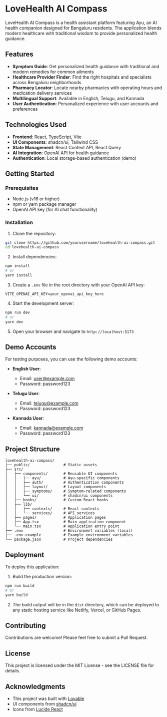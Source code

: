 # LoveHealth AI Compass

LoveHealth AI Compass is a health assistant platform featuring Ayu, an AI health companion designed for Bengaluru residents. The application blends modern healthcare with traditional wisdom to provide personalized health guidance.

## Features

- **Symptom Guide**: Get personalized health guidance with traditional and modern remedies for common ailments
- **Healthcare Provider Finder**: Find the right hospitals and specialists across Bengaluru neighborhoods
- **Pharmacy Locator**: Locate nearby pharmacies with operating hours and medication delivery services
- **Multilingual Support**: Available in English, Telugu, and Kannada
- **User Authentication**: Personalized experience with user accounts and preferences

## Technologies Used

- **Frontend**: React, TypeScript, Vite
- **UI Components**: shadcn/ui, Tailwind CSS
- **State Management**: React Context API, React Query
- **AI Integration**: OpenAI API for health guidance
- **Authentication**: Local storage-based authentication (demo)

## Getting Started

### Prerequisites

- Node.js (v16 or higher)
- npm or yarn package manager
- OpenAI API key (for AI chat functionality)

### Installation

1. Clone the repository:
```sh
git clone https://github.com/yourusername/lovehealth-ai-compass.git
cd lovehealth-ai-compass
```

2. Install dependencies:
```sh
npm install
# or
yarn install
```

3. Create a `.env` file in the root directory with your OpenAI API key:
```
VITE_OPENAI_API_KEY=your_openai_api_key_here
```

4. Start the development server:
```sh
npm run dev
# or
yarn dev
```

5. Open your browser and navigate to `http://localhost:5173`

## Demo Accounts

For testing purposes, you can use the following demo accounts:

- **English User**: 
  - Email: user@example.com
  - Password: password123

- **Telugu User**: 
  - Email: telugu@example.com
  - Password: password123

- **Kannada User**: 
  - Email: kannada@example.com
  - Password: password123

## Project Structure

```
lovehealth-ai-compass/
├── public/               # Static assets
├── src/
│   ├── components/       # Reusable UI components
│   │   ├── ayu/          # Ayu-specific components
│   │   ├── auth/         # Authentication components
│   │   ├── layout/       # Layout components
│   │   ├── symptoms/     # Symptom-related components
│   │   └── ui/           # shadcn/ui components
│   ├── hooks/            # Custom React hooks
│   ├── lib/
│   │   ├── contexts/     # React contexts
│   │   └── services/     # API services
│   ├── pages/            # Application pages
│   ├── App.tsx           # Main application component
│   └── main.tsx          # Application entry point
├── .env                  # Environment variables (local)
├── .env.example          # Example environment variables
└── package.json          # Project dependencies
```

## Deployment

To deploy this application:

1. Build the production version:
```sh
npm run build
# or
yarn build
```

2. The build output will be in the `dist` directory, which can be deployed to any static hosting service like Netlify, Vercel, or GitHub Pages.

## Contributing

Contributions are welcome! Please feel free to submit a Pull Request.

## License

This project is licensed under the MIT License - see the LICENSE file for details.

## Acknowledgments

- This project was built with [Lovable](https://lovable.dev/projects/d0ccc255-0f0a-4d23-bf55-2ee2475a986c)
- UI components from [shadcn/ui](https://ui.shadcn.com/)
- Icons from [Lucide React](https://lucide.dev/)
